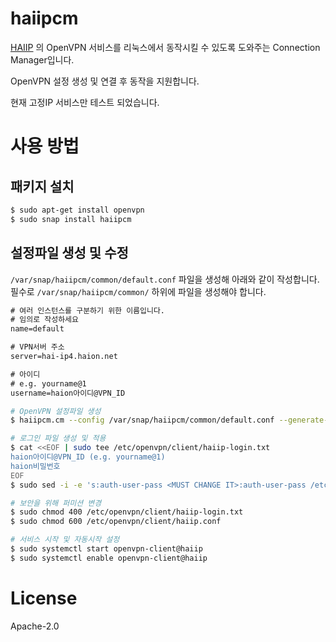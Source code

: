 # haiipcm

[HAIIP](https://www.haiip.net/) 의 OpenVPN 서비스를 리눅스에서 동작시킬 수 있도록 도와주는 Connection Manager입니다.

OpenVPN 설정 생성 및 연결 후 동작을 지원합니다.

현재 고정IP 서비스만 테스트 되었습니다.

# 사용 방법

## 패키지 설치

```bash
$ sudo apt-get install openvpn
$ sudo snap install haiipcm
```

## 설정파일 생성 및 수정

`/var/snap/haiipcm/common/default.conf` 파일을 생성해 아래와 같이 작성합니다.
필수로 `/var/snap/haiipcm/common/` 하위에 파일을 생성해야 합니다.

```txt
# 여러 인스턴스를 구분하기 위한 이름입니다.
# 임의로 작성하세요
name=default

# VPN서버 주소
server=hai-ip4.haion.net

# 아이디
# e.g. yourname@1
username=haion아이디@VPN_ID
```

```bash
# OpenVPN 설정파일 생성
$ haiipcm.cm --config /var/snap/haiipcm/common/default.conf --generate-ovpn | sudo tee /etc/openvpn/client/haiip.conf

# 로그인 파일 생성 및 적용
$ cat <<EOF | sudo tee /etc/openvpn/client/haiip-login.txt
haion아이디@VPN_ID (e.g. yourname@1)
haion비밀번호
EOF
$ sudo sed -i -e 's:auth-user-pass <MUST CHANGE IT>:auth-user-pass /etc/openvpn/client/haiip-login.txt:g' /etc/openvpn/client/haiip.conf

# 보안을 위해 퍼미션 변경
$ sudo chmod 400 /etc/openvpn/client/haiip-login.txt
$ sudo chmod 600 /etc/openvpn/client/haiip.conf

# 서비스 시작 및 자동시작 설정
$ sudo systemctl start openvpn-client@haiip
$ sudo systemctl enable openvpn-client@haiip
```

# License

Apache-2.0

